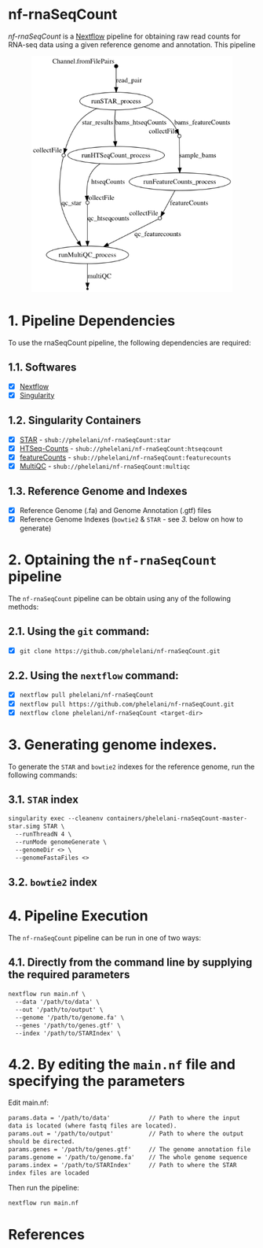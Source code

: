 # nf-rnaSeqCount
*nf-rnaSeqCount* is a [Nextflow](http://nextflow.io/) pipeline for obtaining raw read counts for RNA-seq data using a given reference genome and annotation. This pipeline 

<p align="center">
  <img height="480" src="nf-rnaSeqCount.png">
</p>

# 1. Pipeline Dependencies
To use the rnaSeqCount pipeline, the following dependencies are required:
## 1.1. Softwares
- [x] [Nextflow](https://www.nextflow.io/)
- [x] [Singularity](http://singularity.lbl.gov/)

## 1.2.  Singularity Containers
- [x] [STAR](https://github.com/alexdobin/STAR) - ```shub://phelelani/nf-rnaSeqCount:star```
- [x] [HTSeq-Counts](https://htseq.readthedocs.io/en/release_0.9.1/overview.html) - ```shub://phelelani/nf-rnaSeqCount:htseqcount```
- [x] [featureCounts](http://subread.sourceforge.net/) - ```shub://phelelani/nf-rnaSeqCount:featurecounts```
- [x] [MultiQC](http://multiqc.info/) - ```shub://phelelani/nf-rnaSeqCount:multiqc```

## 1.3. Reference Genome and Indexes
- [x] Reference Genome (.fa) and Genome Annotation (.gtf) files
- [x] Reference Genome Indexes (```bowtie2``` & ```STAR``` - see *3.* below on how to generate)

# 2. Optaining the ```nf-rnaSeqCount``` pipeline
The ```nf-rnaSeqCount``` pipeline can be obtain using any of the following methods:

## 2.1. Using the ```git``` command:
- [x] ```git clone https://github.com/phelelani/nf-rnaSeqCount.git```

## 2.2. Using the ```nextflow``` command:
- [x] ```nextflow pull phelelani/nf-rnaSeqCount```
- [x] ```nextflow pull https://github.com/phelelani/nf-rnaSeqCount.git```
- [x] ```nextflow clone phelelani/nf-rnaSeqCount <target-dir>```

# 3. Generating genome indexes.
To generate the ```STAR``` and ```bowtie2``` indexes for the reference genome, run the following commands:
## 3.1. ```STAR``` index
```
singularity exec --cleanenv containers/phelelani-rnaSeqCount-master-star.simg STAR \
  --runThreadN 4 \
  --runMode genomeGenerate \
  --genomeDir <> \
  --genomeFastaFiles <>
```

## 3.2. ```bowtie2``` index

# 4. Pipeline Execution
The ```nf-rnaSeqCount``` pipeline can be run in one of two ways:

## 4.1. Directly from the command line by supplying the required parameters
```
nextflow run main.nf \
  --data '/path/to/data' \
  --out '/path/to/output' \
  --genome '/path/to/genome.fa' \
  --genes '/path/to/genes.gtf' \
  --index '/path/to/STARIndex' \
```
# 4.2. By editing the ```main.nf``` file and specifying the parameters
Edit main.nf:
```
params.data = '/path/to/data'           // Path to where the input data is located (where fastq files are located).
params.out = '/path/to/output'          // Path to where the output should be directed.
params.genes = '/path/to/genes.gtf'     // The genome annotation file
params.genome = '/path/to/genome.fa'    // The whole genome sequence
params.index = '/path/to/STARIndex'     // Path to where the STAR index files are locaded
```

Then run the pipeline:
```
nextflow run main.nf
```

# References

